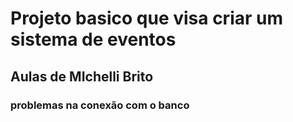 # Projeto basico que visa criar um sistema de eventos
## Aulas de MIchelli Brito
### problemas na conexão com o banco
